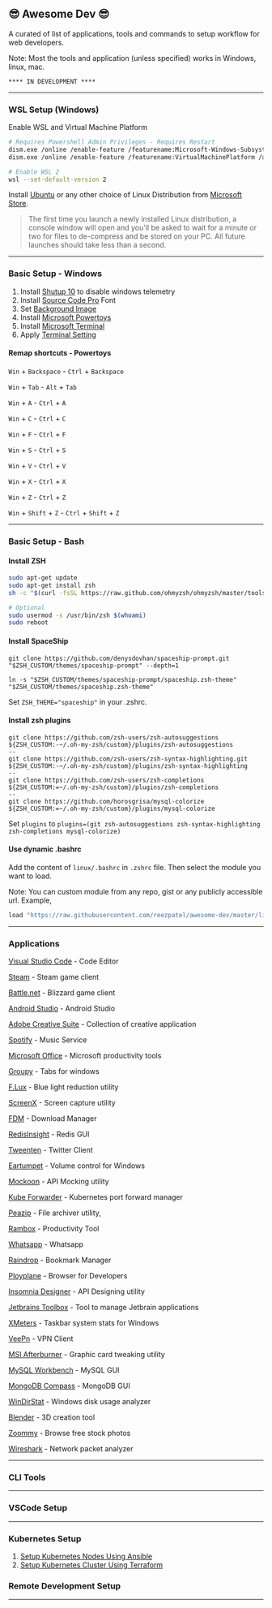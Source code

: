 ## 😎 Awesome Dev 😎

A curated of list of applications, tools and commands to setup workflow for web developers.

Note: Most the tools and application (unless specified) works in Windows, linux, mac.

```
**** IN DEVELOPMENT ****
```

---

### WSL Setup (Windows)

Enable WSL and Virtual Machine Platform

```sh
# Requires Powershell Admin Privileges - Requires Restart
dism.exe /online /enable-feature /featurename:Microsoft-Windows-Subsystem-Linux /all /norestart
dism.exe /online /enable-feature /featurename:VirtualMachinePlatform /all /norestart

# Enable WSL 2
wsl --set-default-version 2
```

Install [Ubuntu](https://www.microsoft.com/store/apps/9n6svws3rx71) or any other choice of Linux Distribution from [Microsoft Store](https://aka.ms/wslstore).

> The first time you launch a newly installed Linux distribution, a console window will open and you'll be asked to wait for a minute or two for files to de-compress and be stored on your PC. All future launches should take less than a second.

---

### Basic Setup - Windows

1. Install [Shutup 10](https://www.oo-software.com/en/shutup10) to disable windows telemetry
2. Install [Source Code Pro](https://github.com/adobe-fonts/source-code-pro) Font
3. Set [Background Image](https://github.com/reezpatel/awesome-dev/blob/master/assets/bg.jpg)
4. Install [Microsoft Powertoys](https://github.com/microsoft/PowerToys)
5. Install [Microsoft Terminal](https://github.com/microsoft/terminal)
6. Apply [Terminal Setting](https://github.com/reezpatel/awesome-dev/blob/master/settings/terminal.json)

#### Remap shortcuts - Powertoys

`Win` + `Backspace` - `Ctrl` + `Backspace`

`Win` + `Tab` - `Alt` + `Tab`

`Win` + `A` - `Ctrl` + `A`

`Win` + `C` - `Ctrl` + `C`

`Win` + `F` - `Ctrl` + `F`

`Win` + `S` - `Ctrl` + `S`

`Win` + `V` - `Ctrl` + `V`

`Win` + `X` - `Ctrl` + `X`

`Win` + `Z` - `Ctrl` + `Z`

`Win` + `Shift` + `Z` - `Ctrl` + `Shift` + `Z`

---

### Basic Setup - Bash

#### Install ZSH

```sh
sudo apt-get update
sudo apt-get install zsh
sh -c "$(curl -fsSL https://raw.github.com/ohmyzsh/ohmyzsh/master/tools/install.sh)"

# Optional
sudo usermod -s /usr/bin/zsh $(whoami)
sudo reboot
```

#### Install SpaceShip

```
git clone https://github.com/denysdovhan/spaceship-prompt.git "$ZSH_CUSTOM/themes/spaceship-prompt" --depth=1

ln -s "$ZSH_CUSTOM/themes/spaceship-prompt/spaceship.zsh-theme" "$ZSH_CUSTOM/themes/spaceship.zsh-theme"
```

Set `ZSH_THEME="spaceship"` in your .zshrc.

#### Install zsh plugins

```
git clone https://github.com/zsh-users/zsh-autosuggestions ${ZSH_CUSTOM:-~/.oh-my-zsh/custom}/plugins/zsh-autosuggestions
--
git clone https://github.com/zsh-users/zsh-syntax-highlighting.git ${ZSH_CUSTOM:-~/.oh-my-zsh/custom}/plugins/zsh-syntax-highlighting
--
git clone https://github.com/zsh-users/zsh-completions ${ZSH_CUSTOM:=~/.oh-my-zsh/custom}/plugins/zsh-completions
--
git clone https://github.com/horosgrisa/mysql-colorize ${ZSH_CUSTOM:=~/.oh-my-zsh/custom}/plugins/mysql-colorize
```

Set `plugins` to `plugins=(git zsh-autosuggestions zsh-syntax-highlighting zsh-completions mysql-colorize)`

#### Use dynamic .bashrc

Add the content of `linux/.bashrc` in `.zshrc` file. Then select the module you want to load.

Note: You can custom module from any repo, gist or any publicly accessible url. Example,

```sh
load "https://raw.githubusercontent.com/reezpatel/awesome-dev/master/linux/alias.sh"
```

---

### Applications

[Visual Studio Code](https://code.visualstudio.com/) - Code Editor

[Steam](https://store.steampowered.com/) - Steam game client

[Battle.net](http://battle.net/) - Blizzard game client

[Android Studio](https://developer.android.com/studio) - Android Studio

[Adobe Creative Suite](https://www.adobe.com/in/creativecloud.html) - Collection of creative application

[Spotify](https://www.spotify.com/in/download/other/) - Music Service

[Microsoft Office](https://www.microsoft.com/en-in/download/office.aspx) - Microsoft productivity tools

[Groupy](https://www.stardock.com/products/groupy/) - Tabs for windows

[F.Lux](https://justgetflux.com/) - Blue light reduction utility

[ScreenX](https://getsharex.com/) - Screen capture utility

[FDM](https://www.freedownloadmanager.org/) - Download Manager

[RedisInsight](https://redislabs.com/redis-enterprise/redis-insight) - Redis GUI

[Tweenten](https://tweetenapp.com/) - Twitter Client

[Eartumpet](https://eartrumpet.app/) - Volume control for Windows

[Mockoon](https://mockoon.com/) - API Mocking utility

[Kube Forwarder](https://kube-forwarder.pixelpoint.io/) - Kubernetes port forward manager

[Peazip](https://peazip.github.io/) - File archiver utility,

[Rambox](https://rambox.pro/#home) - Productivity Tool

[Whatsapp](https://www.whatsapp.com/download) - Whatsapp

[Raindrop](https://raindrop.io/) - Bookmark Manager

[Ployplane](https://polyplane.com/) - Browser for Developers

[Insomnia Designer](https://insomnia.rest/products/designer/) - API Designing utility

[Jetbrains Toolbox](https://www.jetbrains.com/toolbox-app/) - Tool to manage Jetbrain applications

[XMeters](https://entropy6.com/xmeters/) - Taskbar system stats for Windows

[VeePn](https://veepn.com/) - VPN Client

[MSI Afterburner](https://www.msi.com/page/afterburner) - Graphic card tweaking utility

[MySQL Workbench](https://www.mysql.com/products/workbench/) - MySQL GUI

[MongoDB Compass](https://www.mongodb.com/products/compass) - MongoDB GUI

[WinDirStat](https://windirstat.net/) - Windows disk usage analyzer

[Blender](https://www.blender.org/) - 3D creation tool

[Zoommy](https://zoommyapp.com/) - Browse free stock photos

[Wireshark](https://www.wireshark.org/) - Network packet analyzer

---

### CLI Tools

---

### VSCode Setup

---

### Kubernetes Setup

1. [Setup Kubernetes Nodes Using Ansible](https://github.com/reezpatel/awesome-dev/tree/master/ansible)
2. [Setup Kubernetes Cluster Using Terraform](https://github.com/reezpatel/awesome-dev/tree/master/terraform)

### Remote Development Setup

---
